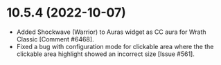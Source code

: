 # 10.5.4 (2022-10-07)

* Added Shockwave (Warrior) to Auras widget as CC aura for Wrath Classic [Comment #6468].
* Fixed a bug with configuration mode for clickable area where the the clickable area highlight showed an incorrect size [Issue #561].
